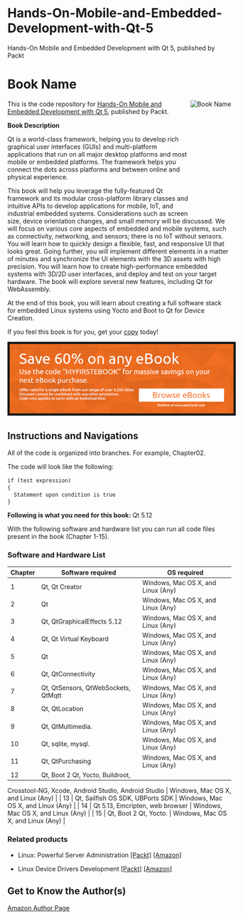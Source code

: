 # Hands-On-Mobile-and-Embedded-Development-with-Qt-5
Hands-On Mobile and Embedded Development with Qt 5, published by Packt
# Book Name

<a href="Packt UTM URL of the Book"><img src="Cover Image URL of the Book" alt="Book Name" height="256px" align="right"></a>

This is the code repository for [Hands-On Mobile and Embedded Development with Qt 5](https://www.packtpub.com/application-development/hands-mobile-and-embedded-development-qt-5)</a>, published by Packt.

**Book Description**

Qt is a world-class framework, helping you to develop rich graphical user interfaces (GUIs) and multi-platform applications that run on all major desktop platforms and most mobile or embedded platforms. The framework helps you connect the dots across platforms and between online and physical experience.

This book will help you leverage the fully-featured Qt framework and its modular cross-platform library classes and intuitive APIs to develop applications for mobile, IoT, and industrial embedded systems. Considerations such as screen size, device orientation changes, and small memory will be discussed. We will focus on various core aspects of embedded and mobile systems, such as connectivity, networking, and sensors; there is no IoT without sensors. You will learn how to quickly design a flexible, fast, and responsive UI that looks great. Going further, you will implement different elements in a matter of minutes and synchronize the UI elements with the 3D assets with high precision. You will learn how to create high-performance embedded systems with 3D/2D user interfaces, and deploy and test on your target hardware. The book will explore several new features, including Qt for WebAssembly.

At the end of this book, you will learn about creating a full software stack for embedded Linux systems using Yocto and Boot to Qt for Device Creation.

If you feel this book is for you, get your [copy](https://www.amazon.com/dp/B07RH6QM95) today!

<a href="https://www.packtpub.com/?utm_source=github&utm_medium=banner&utm_campaign=GitHubBanner"><img src="https://raw.githubusercontent.com/PacktPublishing/GitHub/master/GitHub.png" 
alt="https://www.packtpub.com/" border="5" /></a>


## Instructions and Navigations
All of the code is organized into branches. For example, Chapter02.

The code will look like the following:
```
if (test expression)
{
  Statement upon condition is true
}
```

**Following is what you need for this book:**
Qt 5.12

With the following software and hardware list you can run all code files present in the book (Chapter 1-15).

### Software and Hardware List

| Chapter  | Software required                   | OS required                        |
| -------- | ------------------------------------| -----------------------------------|
| 1        | Qt, Qt Creator                      | Windows, Mac OS X, and Linux (Any) |
| 2        | Qt                                  | Windows, Mac OS X, and Linux (Any) |
| 3        | Qt, QtGraphicalEffects 5.12         | Windows, Mac OS X, and Linux (Any) |
| 4        | Qt, Qt Virtual Keyboard             | Windows, Mac OS X, and Linux (Any) |
| 5        | Qt                                  | Windows, Mac OS X, and Linux (Any) |
| 6        | Qt, QtConnectivity                  | Windows, Mac OS X, and Linux (Any) |
| 7        | Qt, QtSensors, QtWebSockets, QtMqtt | Windows, Mac OS X, and Linux (Any) |
| 8        | Qt, QtLocation                      | Windows, Mac OS X, and Linux (Any) |
| 9        | Qt, QtMultimedia.                   | Windows, Mac OS X, and Linux (Any) |
| 10       | Qt, sqlite, mysql.                  | Windows, Mac OS X, and Linux (Any) |
| 11       | Qt, QtPurchasing                    | Windows, Mac OS X, and Linux (Any) |
| 12       | Qt, Boot 2 Qt, Yocto, Buildroot, 
Crosstool-NG, Xcode, Android Studio, 
Android Studio                                   | Windows, Mac OS X, and Linux (Any) |
| 13       | Qt, Sailfish OS SDK, UBPorts SDK    | Windows, Mac OS X, and Linux (Any) |
| 14       | Qt 5.13, Emcripten, web browser     | Windows, Mac OS X, and Linux (Any) |
| 15       | Qt, Boot 2 Qt, Yocto.               | Windows, Mac OS X, and Linux (Any) |



### Related products <Other books you may enjoy>
* Linux: Powerful Server Administration [[Packt]](https://www.packtpub.com/networking-and-servers/linux-powerful-server-administration?utm_source=github&utm_medium=repository&utm_campaign=9781788293778) [[Amazon]](https://www.amazon.com/dp/1788293770)

* Linux Device Drivers Development [[Packt]](https://www.packtpub.com/networking-and-servers/linux-device-drivers-development?utm_source=github&utm_medium=repository&utm_campaign=9781785280009) [[Amazon]](https://www.amazon.com/dp/1788293770)

## Get to Know the Author(s)
[Amazon Author Page](amazon.com/author/lornpotter)


